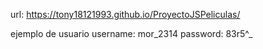 url: https://tony18121993.github.io/ProyectoJSPeliculas/

ejemplo de usuario
username: mor_2314
password: 83r5^_
